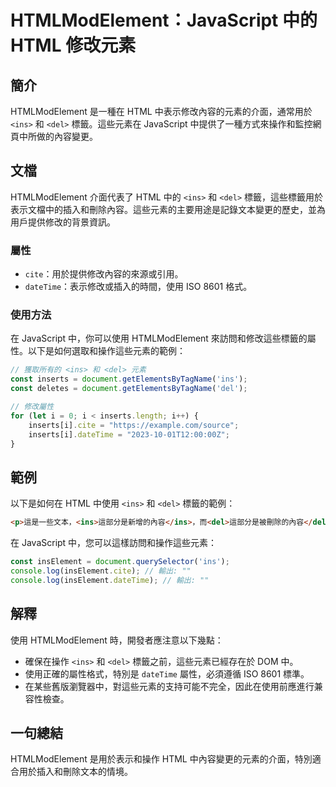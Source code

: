 <!--
Meta Description: # HTMLModElement：JavaScript 中的 HTML 修改元素 ## 簡介 HTMLModElement 是一種在 HTML 中表示修改內容的元素的介面，通常用於 `<ins>` 和 `<del>` 標籤。這些元素在 JavaScript 中提供了一種方式來操作和監控網頁中所做的內...
Meta Keywords: ins, del, htmlmodelement, javascript, html
-->

# HTMLModElement：JavaScript 中的 HTML 修改元素

## 簡介
HTMLModElement 是一種在 HTML 中表示修改內容的元素的介面，通常用於 `<ins>` 和 `<del>` 標籤。這些元素在 JavaScript 中提供了一種方式來操作和監控網頁中所做的內容變更。

## 文檔
HTMLModElement 介面代表了 HTML 中的 `<ins>` 和 `<del>` 標籤，這些標籤用於表示文檔中的插入和刪除內容。這些元素的主要用途是記錄文本變更的歷史，並為用戶提供修改的背景資訊。

### 屬性
- `cite`：用於提供修改內容的來源或引用。
- `dateTime`：表示修改或插入的時間，使用 ISO 8601 格式。

### 使用方法
在 JavaScript 中，你可以使用 HTMLModElement 來訪問和修改這些標籤的屬性。以下是如何選取和操作這些元素的範例：

```javascript
// 獲取所有的 <ins> 和 <del> 元素
const inserts = document.getElementsByTagName('ins');
const deletes = document.getElementsByTagName('del');

// 修改屬性
for (let i = 0; i < inserts.length; i++) {
    inserts[i].cite = "https://example.com/source";
    inserts[i].dateTime = "2023-10-01T12:00:00Z";
}
```

## 範例
以下是如何在 HTML 中使用 `<ins>` 和 `<del>` 標籤的範例：

```html
<p>這是一些文本，<ins>這部分是新增的內容</ins>，而<del>這部分是被刪除的內容</del>。</p>
```

在 JavaScript 中，您可以這樣訪問和操作這些元素：

```javascript
const insElement = document.querySelector('ins');
console.log(insElement.cite); // 輸出: ""
console.log(insElement.dateTime); // 輸出: ""
```

## 解釋
使用 HTMLModElement 時，開發者應注意以下幾點：

- 確保在操作 `<ins>` 和 `<del>` 標籤之前，這些元素已經存在於 DOM 中。
- 使用正確的屬性格式，特別是 `dateTime` 屬性，必須遵循 ISO 8601 標準。
- 在某些舊版瀏覽器中，對這些元素的支持可能不完全，因此在使用前應進行兼容性檢查。

## 一句總結
HTMLModElement 是用於表示和操作 HTML 中內容變更的元素的介面，特別適合用於插入和刪除文本的情境。